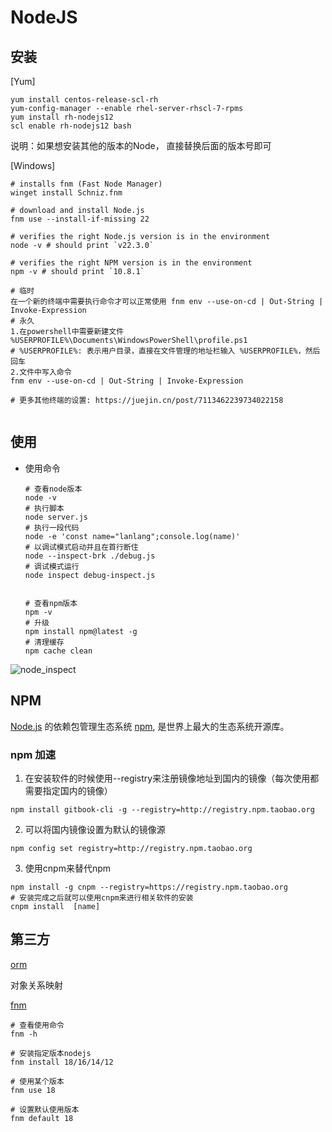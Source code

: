 # NodeJS



## 安装
[Yum]

```shell
yum install centos-release-scl-rh
yum-config-manager --enable rhel-server-rhscl-7-rpms
yum install rh-nodejs12
scl enable rh-nodejs12 bash
```
说明：如果想安装其他的版本的Node， 直接替换后面的版本号即可



[Windows]

```shell
# installs fnm (Fast Node Manager)
winget install Schniz.fnm

# download and install Node.js
fnm use --install-if-missing 22

# verifies the right Node.js version is in the environment
node -v # should print `v22.3.0`

# verifies the right NPM version is in the environment
npm -v # should print `10.8.1`

# 临时
在一个新的终端中需要执行命令才可以正常使用 fnm env --use-on-cd | Out-String | Invoke-Expression
# 永久
1.在powershell中需要新建文件 %USERPROFILE%\Documents\WindowsPowerShell\profile.ps1
# %USERPROFILE%: 表示用户目录，直接在文件管理的地址栏输入 %USERPROFILE%，然后回车
2.文件中写入命令
fnm env --use-on-cd | Out-String | Invoke-Expression

# 更多其他终端的设置: https://juejin.cn/post/7113462239734022158


```





## 使用

- 使用命令

  ```shell
  # 查看node版本
  node -v
  # 执行脚本
  node server.js
  # 执行一段代码
  node -e 'const name="lanlang";console.log(name)'
  # 以调试模式启动并且在首行断住
  node --inspect-brk ./debug.js
  # 调试模式运行
  node inspect debug-inspect.js
  
  
  # 查看npm版本
  npm -v
  # 升级
  npm install npm@latest -g
  # 清理缓存
  npm cache clean
  ```
  
  

![node_inspect](E:\lanlang\code-snippets\nodejs\images\node_inspect.png)








## NPM
[Node.js](https://nodejs.org/) 的依赖包管理生态系统 [npm](https://www.npmjs.com/), 是世界上最大的生态系统开源库。

### npm 加速
1. 在安装软件的时候使用--registry来注册镜像地址到国内的镜像（每次使用都需要指定国内的镜像）
```shell
npm install gitbook-cli -g --registry=http://registry.npm.taobao.org
```

2. 可以将国内镜像设置为默认的镜像源
```shell
npm config set registry=http://registry.npm.taobao.org
```

3. 使用cnpm来替代npm
```shell
npm install -g cnpm --registry=https://registry.npm.taobao.org
# 安装完成之后就可以使用cnpm来进行相关软件的安装
cnpm install  [name]
```





## 第三方

[orm](https://www.npmjs.com/package/orm)

对象关系映射





[fnm](https://juejin.cn/post/7113462239734022158)

```shell
# 查看使用命令
fnm -h

# 安装指定版本nodejs
fnm install 18/16/14/12

# 使用某个版本
fnm use 18

# 设置默认使用版本
fnm default 18
```

